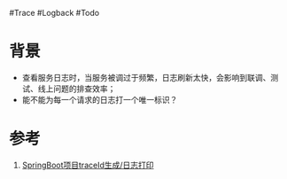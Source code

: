#Trace #Logback #Todo 


# 背景
- 查看服务日志时，当服务被调过于频繁，日志刷新太快，会影响到联调、测试、线上问题的排查效率；
- 能不能为每一个请求的日志打一个唯一标识？



# 参考
1. [SpringBoot项目traceId生成/日志打印](https://blog.csdn.net/psy1286479613/article/details/121368058)